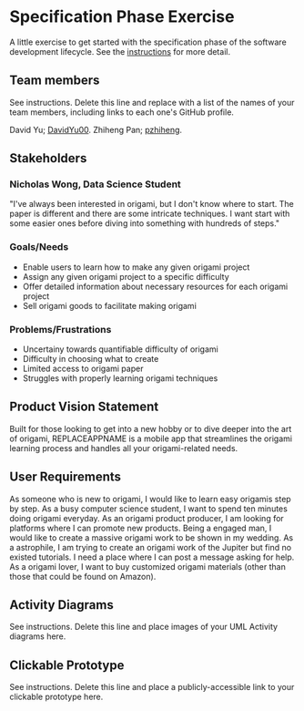# Specification Phase Exercise

A little exercise to get started with the specification phase of the software development lifecycle. See the [instructions](instructions.md) for more detail.

## Team members

See instructions. Delete this line and replace with a list of the names of your team members, including links to each one's GitHub profile.

David Yu; [DavidYu00](https://github.com/DavidYu00).
Zhiheng Pan; [pzhiheng](https://github.com/pzhiheng).

## Stakeholders
### Nicholas Wong, Data Science Student
"I've always been interested in origami, but I don't know where to start. The paper is different and there are some intricate techniques. I want start with some easier ones before diving into something with hundreds of steps." 

### Goals/Needs
* Enable users to learn how to make any given origami project
* Assign any given origami project to a specific difficulty
* Offer detailed information about necessary resources for each origami project
* Sell origami goods to facilitate making origami

### Problems/Frustrations
* Uncertainy towards quantifiable difficulty of origami
* Difficulty in choosing what to create
* Limited access to origami paper
* Struggles with properly learning origami techniques

## Product Vision Statement

Built for those looking to get into a new hobby or to dive deeper into the art of origami, REPLACEAPPNAME is a mobile app that streamlines the origami learning process and handles all your origami-related needs.

## User Requirements

As someone who is new to origami, I would like to learn easy origamis step by step.
As a busy computer science student, I want to spend ten minutes doing origami everyday.
As an origami product producer, I am looking for platforms where I can promote new products. 
Being a engaged man, I would like to create a massive origami work to be shown in my wedding. 
As a astrophile, I am trying to create an origami work of the Jupiter but find no existed tutorials. I need a place where I can post a message asking for help.
As a origami lover, I want to buy customized origami materials (other than those that could be found on Amazon).

## Activity Diagrams

See instructions. Delete this line and place images of your UML Activity diagrams here.

## Clickable Prototype

See instructions. Delete this line and place a publicly-accessible link to your clickable prototype here.
